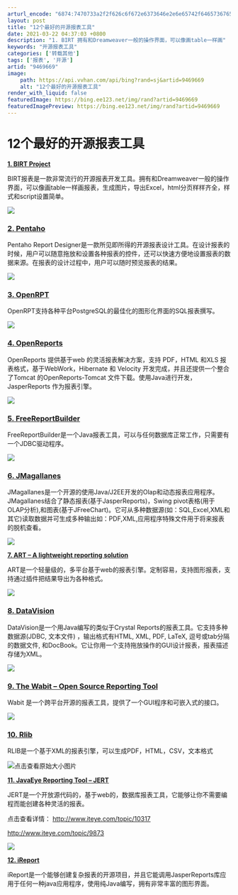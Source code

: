 ```yaml
---
arturl_encode: "6874:7470733a2f2f626c6f672e6373646e2e6e65742f6465736765:722f61727469636c652f64657461696c732f39343639363639"
layout: post
title: "12个最好的开源报表工具"
date: 2021-03-22 04:37:03 +0800
description: "1. BIRT 拥有和Dreamweaver一般的操作界面，可以像画table一样画"
keywords: "开源报表工具"
categories: ['转载其他']
tags: ['报表', '开源']
artid: "9469669"
image:
    path: https://api.vvhan.com/api/bing?rand=sj&artid=9469669
    alt: "12个最好的开源报表工具"
render_with_liquid: false
featuredImage: https://bing.ee123.net/img/rand?artid=9469669
featuredImagePreview: https://bing.ee123.net/img/rand?artid=9469669
---
```


# 12个最好的开源报表工具

**[1. BIRT Project](http://apps.open-libraries.com/birt-project/)**

BIRT报表是一款非常流行的开源报表开发工具。拥有和Dreamweaver一般的操作界面，可以像画table一样画报表，生成图片，导出Excel，html分页样样齐全，样式和script设置简单。

![](http://dl.iteye.com/upload/attachment/169899/617d8754-10d9-38a3-9386-3377c6d3da8b.png)

### [2. Pentaho](http://apps.open-libraries.com/pentaho/)

Pentaho Report Designer是一款所见即所得的开源报表设计工具。在设计报表的时候，用户可以随意拖放和设置各种报表的控件，还可以快速方便地设置报表的数据来源。在报表的设计过程中，用户可以随时预览报表的结果。

![](http://dl.iteye.com/upload/attachment/169913/335667d0-cabf-3a27-a0b3-286b43306428.png)

### [3. OpenRPT](http://apps.open-libraries.com/openrpt/)

OpenRPT支持各种平台PostgreSQL的最佳化的图形化界面的SQL报表撰写。

![](http://dl.iteye.com/upload/attachment/169917/05de33a1-4526-3386-8e2c-58c70672622a.png)

### [4. OpenReports](http://apps.open-libraries.com/openreports/)

OpenReports 提供基于web 的灵活报表解决方案，支持 PDF，HTML 和XLS 报表格式，基于WebWork，Hibernate 和 Velocity 开发完成，并且还提供一个整合了Tomcat 的OpenReports-Tomcat 文件下载。使用Java进行开发，JasperReports 作为报表引擎。

![](http://dl.iteye.com/upload/attachment/169908/743d7d1a-cec4-3c9f-abae-1f6eeb542a78.png)

### [5. FreeReportBuilder](http://apps.open-libraries.com/freereportbuilder/)

FreeReportBuilder是一个Java报表工具，可以与任何数据库正常工作，只需要有一个JDBC驱动程序。

![](http://dl.iteye.com/upload/attachment/169902/cede9cd5-268e-3518-8fb6-3f23825d6a40.png)

### [6. JMagallanes](http://apps.open-libraries.com/magallanes/)

JMagallanes是一个开源的使用Java/J2EE开发的Olap和动态报表应用程序。JMagallanes结合了静态报表(基于JasperReports)，Swing pivot表格(用于OLAP分析),和图表(基于JFreeChart)。它可从多种数据源(如：SQL,Excel,XML和其它)读取数据并可生成多种输出如：PDF,XML,应用程序特殊文件用于将来报表的脱机查看。

![](http://dl.iteye.com/upload/attachment/169907/9bfc8ab3-05cb-38f4-af07-d22171a89505.png)

**[7. ART – A lightweight reporting solution](http://apps.open-libraries.com/art-a-lightweight-reporting-solution/)**

ART是一个轻量级的，多平台基于web的报表引擎。定制容易，支持图形报表，支持通过插件把结果导出为各种格式。

![](http://dl.iteye.com/upload/attachment/169897/18e5def2-1c69-3416-a313-5f67f6639308.png)

### [8. DataVision](http://apps.open-libraries.com/datavision/)

DataVision是一个用Java编写的类似于Crystal Reports的报表工具。它支持多种数据源(JDBC, 文本文件) ，输出格式有HTML, XML, PDF, LaTeX, 逗号或tab分隔的数据文件, 和DocBook。它让你用一个支持拖放操作的GUI设计报表，报表描述存储为XML。

![](http://dl.iteye.com/upload/attachment/169905/eaf5d4c5-25c9-3c74-bbb1-de6e83cf3230.png)

### [9. The Wabit – Open Source Reporting Tool](http://apps.open-libraries.com/the-wabit-open-source-reporting-tool/)

Wabit 是一个跨平台开源的报表工具，提供了一个GUI程序和可嵌入式的接口。

![](http://dl.iteye.com/upload/attachment/169915/bc32da6f-2aff-39ce-aefb-d15fae258831.png)

### [10. Rlib](http://apps.open-libraries.com/rilb/)

RLIB是一个基于XML的报表引擎，可以生成PDF，HTML，CSV，文本格式

![](http://dl.iteye.com/upload/attachment/169919/b5a93ba0-b295-3314-ad50-dd4d29e148f0.png "点击查看原始大小图片")

**[11. JavaEye Reporting Tool – JERT](http://apps.open-libraries.com/javaeye-reporting-tool-jert/)**

JERT是一个开放源代码的，基于web的，数据库报表工具，它能够让你不需要编程而能创建各种灵活的报表。

点击查看详情：
<http://www.iteye.com/topic/10317>

<http://www.iteye.com/topic/9873>

![](http://dl.iteye.com/upload/attachment/169910/c6ad53bd-0068-31ea-89ef-3189ca039671.png)

**[12. iReport](http://apps.open-libraries.com/ireport/)**

iReport是一个能够创建复杂报表的开源项目，并且它能调用JasperReports库应用于任何一种java应用程序，使用纯Java编写，拥有非常丰富的图形界面。